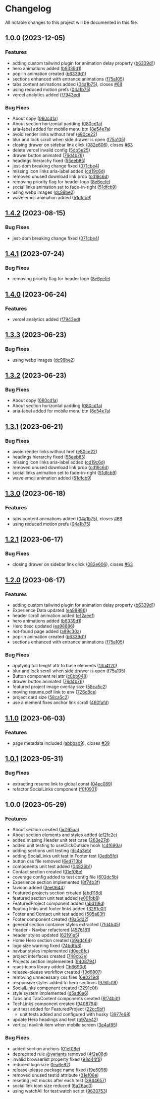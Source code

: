 # Changelog

All notable changes to this project will be documented in this file.

## 1.0.0 (2023-12-05)


### Features

* adding custom tailwind plugin for animation delay property ([b6339d1](https://github.com/jhonnyfmartinez/portfolio-v1/commit/b6339d12433758dd07e1c98c30c1869a358a7581))
* hero animations added ([b6339d1](https://github.com/jhonnyfmartinez/portfolio-v1/commit/b6339d12433758dd07e1c98c30c1869a358a7581))
* pop-in animation created ([b6339d1](https://github.com/jhonnyfmartinez/portfolio-v1/commit/b6339d12433758dd07e1c98c30c1869a358a7581))
* sections enhanced with entrance animations ([f75a105](https://github.com/jhonnyfmartinez/portfolio-v1/commit/f75a1052f467fae5d593476e70ac01c4e759f4d0))
* tabs content animations added ([04a1b75](https://github.com/jhonnyfmartinez/portfolio-v1/commit/04a1b75cb2ee7ff36e5922fc98d51219a9fa815b)), closes [#68](https://github.com/jhonnyfmartinez/portfolio-v1/issues/68)
* using reduced motion prefs ([04a1b75](https://github.com/jhonnyfmartinez/portfolio-v1/commit/04a1b75cb2ee7ff36e5922fc98d51219a9fa815b))
* vercel analytics added ([f7943ed](https://github.com/jhonnyfmartinez/portfolio-v1/commit/f7943ed7867100336f052301a6d0c96e2cea872f))


### Bug Fixes

* About copy ([080cd1a](https://github.com/jhonnyfmartinez/portfolio-v1/commit/080cd1a5fd5547e2ebed999f97a148551a8fae21))
* About section horizontal padding ([080cd1a](https://github.com/jhonnyfmartinez/portfolio-v1/commit/080cd1a5fd5547e2ebed999f97a148551a8fae21))
* aria-label added for mobile menu btn ([8e54e7a](https://github.com/jhonnyfmartinez/portfolio-v1/commit/8e54e7a765ce85a2bde8ea8cb471feb1652188e0))
* avoid render links without href ([e80ce22](https://github.com/jhonnyfmartinez/portfolio-v1/commit/e80ce22044ee3932c700514a7a9786985cb19e9d))
* blur and lock scroll when side drawer is open ([f75a105](https://github.com/jhonnyfmartinez/portfolio-v1/commit/f75a1052f467fae5d593476e70ac01c4e759f4d0))
* closing drawer on sidebar link click ([082e606](https://github.com/jhonnyfmartinez/portfolio-v1/commit/082e606ff1f3cac46bb3b72667f2890d4f9c122d)), closes [#63](https://github.com/jhonnyfmartinez/portfolio-v1/issues/63)
* delete vercel invalid config ([5db5e25](https://github.com/jhonnyfmartinez/portfolio-v1/commit/5db5e253091626922ba7de8572fe67aca16b4c60))
* drawer button animated ([76d4b76](https://github.com/jhonnyfmartinez/portfolio-v1/commit/76d4b760938c17afcd71fa501c516e12421da0ae))
* headings hierarchy fixed ([55eeb85](https://github.com/jhonnyfmartinez/portfolio-v1/commit/55eeb856c91da26357c6e525bf71a26d41599645))
* jest-dom breaking change fixed ([071cbe4](https://github.com/jhonnyfmartinez/portfolio-v1/commit/071cbe44714e76e774cc16c4cb4f80a4cba3949a))
* missing icon links aria-label added ([cd19c6d](https://github.com/jhonnyfmartinez/portfolio-v1/commit/cd19c6d5ae7503113f421ade28cba14ba32b2f55))
* removed unused download link prop ([cd19c6d](https://github.com/jhonnyfmartinez/portfolio-v1/commit/cd19c6d5ae7503113f421ade28cba14ba32b2f55))
* removing priority flag for header logo ([8e6eefe](https://github.com/jhonnyfmartinez/portfolio-v1/commit/8e6eefe466c332e120c74e44f698aedac22b4e66))
* social links animation set to fade-in-right ([51dfcb9](https://github.com/jhonnyfmartinez/portfolio-v1/commit/51dfcb92fa04758f2294723a7a0416426fef05da))
* using webp images ([dc98be2](https://github.com/jhonnyfmartinez/portfolio-v1/commit/dc98be2751f0801be2bb208939bc57ccfbe481f9))
* wave emoji animation added ([51dfcb9](https://github.com/jhonnyfmartinez/portfolio-v1/commit/51dfcb92fa04758f2294723a7a0416426fef05da))

## [1.4.2](https://github.com/jhonny9550/portfolio-v1/compare/v1.4.1...v1.4.2) (2023-08-15)


### Bug Fixes

* jest-dom breaking change fixed ([071cbe4](https://github.com/jhonny9550/portfolio-v1/commit/071cbe44714e76e774cc16c4cb4f80a4cba3949a))

## [1.4.1](https://github.com/jhonny9550/portfolio-v1/compare/v1.4.0...v1.4.1) (2023-07-24)


### Bug Fixes

* removing priority flag for header logo ([8e6eefe](https://github.com/jhonny9550/portfolio-v1/commit/8e6eefe466c332e120c74e44f698aedac22b4e66))

## [1.4.0](https://github.com/jhonny9550/portfolio-v1/compare/v1.3.3...v1.4.0) (2023-06-24)


### Features

* vercel analytics added ([f7943ed](https://github.com/jhonny9550/portfolio-v1/commit/f7943ed7867100336f052301a6d0c96e2cea872f))

## [1.3.3](https://github.com/jhonny9550/portfolio-v1/compare/v1.3.2...v1.3.3) (2023-06-23)


### Bug Fixes

* using webp images ([dc98be2](https://github.com/jhonny9550/portfolio-v1/commit/dc98be2751f0801be2bb208939bc57ccfbe481f9))

## [1.3.2](https://github.com/jhonny9550/portfolio-v1/compare/v1.3.1...v1.3.2) (2023-06-23)


### Bug Fixes

* About copy ([080cd1a](https://github.com/jhonny9550/portfolio-v1/commit/080cd1a5fd5547e2ebed999f97a148551a8fae21))
* About section horizontal padding ([080cd1a](https://github.com/jhonny9550/portfolio-v1/commit/080cd1a5fd5547e2ebed999f97a148551a8fae21))
* aria-label added for mobile menu btn ([8e54e7a](https://github.com/jhonny9550/portfolio-v1/commit/8e54e7a765ce85a2bde8ea8cb471feb1652188e0))

## [1.3.1](https://github.com/jhonny9550/portfolio-v1/compare/v1.3.0...v1.3.1) (2023-06-21)


### Bug Fixes

* avoid render links without href ([e80ce22](https://github.com/jhonny9550/portfolio-v1/commit/e80ce22044ee3932c700514a7a9786985cb19e9d))
* headings hierarchy fixed ([55eeb85](https://github.com/jhonny9550/portfolio-v1/commit/55eeb856c91da26357c6e525bf71a26d41599645))
* missing icon links aria-label added ([cd19c6d](https://github.com/jhonny9550/portfolio-v1/commit/cd19c6d5ae7503113f421ade28cba14ba32b2f55))
* removed unused download link prop ([cd19c6d](https://github.com/jhonny9550/portfolio-v1/commit/cd19c6d5ae7503113f421ade28cba14ba32b2f55))
* social links animation set to fade-in-right ([51dfcb9](https://github.com/jhonny9550/portfolio-v1/commit/51dfcb92fa04758f2294723a7a0416426fef05da))
* wave emoji animation added ([51dfcb9](https://github.com/jhonny9550/portfolio-v1/commit/51dfcb92fa04758f2294723a7a0416426fef05da))

## [1.3.0](https://github.com/jhonny9550/portfolio-v1/compare/v1.2.1...v1.3.0) (2023-06-18)


### Features

* tabs content animations added ([04a1b75](https://github.com/jhonny9550/portfolio-v1/commit/04a1b75cb2ee7ff36e5922fc98d51219a9fa815b)), closes [#68](https://github.com/jhonny9550/portfolio-v1/issues/68)
* using reduced motion prefs ([04a1b75](https://github.com/jhonny9550/portfolio-v1/commit/04a1b75cb2ee7ff36e5922fc98d51219a9fa815b))

## [1.2.1](https://github.com/jhonny9550/portfolio-v1/compare/v1.2.0...v1.2.1) (2023-06-17)


### Bug Fixes

* closing drawer on sidebar link click ([082e606](https://github.com/jhonny9550/portfolio-v1/commit/082e606ff1f3cac46bb3b72667f2890d4f9c122d)), closes [#63](https://github.com/jhonny9550/portfolio-v1/issues/63)

## [1.2.0](https://github.com/jhonny9550/portfolio-v1/compare/v1.1.0...v1.2.0) (2023-06-17)


### Features

* adding custom tailwind plugin for animation delay property ([b6339d1](https://github.com/jhonny9550/portfolio-v1/commit/b6339d12433758dd07e1c98c30c1869a358a7581))
* Experience Data updated ([ea98886](https://github.com/jhonny9550/portfolio-v1/commit/ea988868f44a5fe54290eb1ff8bb4695a2a275e6))
* header scroll animation added ([e12aeef](https://github.com/jhonny9550/portfolio-v1/commit/e12aeefce3fca02fc04997ba44c861117968f89d))
* hero animations added ([b6339d1](https://github.com/jhonny9550/portfolio-v1/commit/b6339d12433758dd07e1c98c30c1869a358a7581))
* Hero desc updated ([ea98886](https://github.com/jhonny9550/portfolio-v1/commit/ea988868f44a5fe54290eb1ff8bb4695a2a275e6))
* not-found page added ([a89c30a](https://github.com/jhonny9550/portfolio-v1/commit/a89c30adb092b112279aeca8b13087d3b7bf7c3a))
* pop-in animation created ([b6339d1](https://github.com/jhonny9550/portfolio-v1/commit/b6339d12433758dd07e1c98c30c1869a358a7581))
* sections enhanced with entrance animations ([f75a105](https://github.com/jhonny9550/portfolio-v1/commit/f75a1052f467fae5d593476e70ac01c4e759f4d0))


### Bug Fixes

* applying full height attr to base elements ([13b4120](https://github.com/jhonny9550/portfolio-v1/commit/13b4120dcdd53aee061d9d80aae247d836c2b7be))
* blur and lock scroll when side drawer is open ([f75a105](https://github.com/jhonny9550/portfolio-v1/commit/f75a1052f467fae5d593476e70ac01c4e759f4d0))
* Button component rel attr ([c8bb048](https://github.com/jhonny9550/portfolio-v1/commit/c8bb048a7ee86d6927e9e37cf1a8f9ab4a75a6ba))
* drawer button animated ([76d4b76](https://github.com/jhonny9550/portfolio-v1/commit/76d4b760938c17afcd71fa501c516e12421da0ae))
* featured project image overlay size ([58ca5c2](https://github.com/jhonny9550/portfolio-v1/commit/58ca5c298a978c43240ed6e0267d2ecb8c643736))
* moving resume.pdf link to env ([726c8ce](https://github.com/jhonny9550/portfolio-v1/commit/726c8ce3daca31ff6df3ee55afc398e5d9c9bb09))
* project card size ([58ca5c2](https://github.com/jhonny9550/portfolio-v1/commit/58ca5c298a978c43240ed6e0267d2ecb8c643736))
* use a element fixes anchor link scroll ([460fafd](https://github.com/jhonny9550/portfolio-v1/commit/460fafd7b85861e0c0ca810d4ec1a6ed14c4855c))

## [1.1.0](https://github.com/jhonny9550/portfolio-v1/compare/v1.0.1...v1.1.0) (2023-06-03)


### Features

* page metadata included ([abbbad9](https://github.com/jhonny9550/portfolio-v1/commit/abbbad9dfbd7eee156354a5e9637d2caeef9665d)), closes [#39](https://github.com/jhonny9550/portfolio-v1/issues/39)

## [1.0.1](https://github.com/jhonny9550/portfolio-v1/compare/v1.0.0...v1.0.1) (2023-05-31)

### Bug Fixes

- extracting resume link to global const ([04ec089](https://github.com/jhonny9550/portfolio-v1/commit/04ec08900bb3d64da4977c33bfc8a59dd22bcbc0))
- refactor SocialLinks component ([f0f0931](https://github.com/jhonny9550/portfolio-v1/commit/f0f09310345b2f0a3794a769e0f6152ac1ec5f05))

## 1.0.0 (2023-05-29)

### Features

- About section created ([5d165aa](https://github.com/jhonny9550/portfolio-v1/commit/5d165aa01e6b412fc9381029d040ebc3d4699bb4))
- About section elements and styles added ([ef2fc2e](https://github.com/jhonny9550/portfolio-v1/commit/ef2fc2ee1d3b953756cc9ae3d738275cf893d477))
- added missing Header unit test case ([263e27d](https://github.com/jhonny9550/portfolio-v1/commit/263e27da687cdcea7e276f38c60e25c87e755c2f))
- added unit testing to useClickOutside hook ([c4f690a](https://github.com/jhonny9550/portfolio-v1/commit/c4f690a09f1f71c316666925c20ada0bec938d67))
- adding sections unit testing ([dc4a3eb](https://github.com/jhonny9550/portfolio-v1/commit/dc4a3ebb648697258a46e6f2926b7ec931e2bd5f))
- adding SocialLinks unit test in Footer test ([0edb5fd](https://github.com/jhonny9550/portfolio-v1/commit/0edb5fdb95e086b0cb6180376a28017ac2717ad5))
- button css file removed ([6ed713b](https://github.com/jhonny9550/portfolio-v1/commit/6ed713b63870601fe61584b7e1d84b4c0d5fd58d))
- components unit test added ([04826b1](https://github.com/jhonny9550/portfolio-v1/commit/04826b1896b217b147a2e9de5ffebcc47280c935))
- Contact section created ([01ef08e](https://github.com/jhonny9550/portfolio-v1/commit/01ef08ea8faf3dbe6cf9fe8897e5c819091203be))
- coverage config added to test config file ([602dc5b](https://github.com/jhonny9550/portfolio-v1/commit/602dc5be561158889b9cd25c43960e67a6c735ec))
- Experience section implemented ([8f74b3f](https://github.com/jhonny9550/portfolio-v1/commit/8f74b3fb97b0ace4656e8457440ff8147287a0f3))
- favicon added ([3ee0644](https://github.com/jhonny9550/portfolio-v1/commit/3ee0644173957388cff7acce98c310feae44b8d6))
- Featured projects section created ([abd118d](https://github.com/jhonny9550/portfolio-v1/commit/abd118dc9f72cd596e426e3b6be6b53e6fc1ddb7))
- featured section unit test added ([e001bb8](https://github.com/jhonny9550/portfolio-v1/commit/e001bb8203e8c929a7ee1b0b94dca62b6374fcc6))
- FeaturedProject component added ([abd118d](https://github.com/jhonny9550/portfolio-v1/commit/abd118dc9f72cd596e426e3b6be6b53e6fc1ddb7))
- floating links and footer links added ([3291c0f](https://github.com/jhonny9550/portfolio-v1/commit/3291c0f64360e5b75c1f067c8956db281243271e))
- Footer and Contact unit test added ([505a83f](https://github.com/jhonny9550/portfolio-v1/commit/505a83f615d6d041d2c9d1544e64239a84980f71))
- Footer component created ([f8a5dd2](https://github.com/jhonny9550/portfolio-v1/commit/f8a5dd292edb3d4e69cb8369d1e9870818ac86c8))
- general section container styles extracted ([7fd4b45](https://github.com/jhonny9550/portfolio-v1/commit/7fd4b458e131472efe0131c30c17dd9041f858d1))
- Header - Navbar refactored ([4576181](https://github.com/jhonny9550/portfolio-v1/commit/4576181643c95842d60e3f85df24ba85ce5cabbc))
- header styles updated ([62191e5](https://github.com/jhonny9550/portfolio-v1/commit/62191e5f7c5685072531d96f15d6adea83be4674))
- Home Hero section created ([b9ad464](https://github.com/jhonny9550/portfolio-v1/commit/b9ad464ceaeb2059de794f8866a815ecf1c65939))
- logo size warning fixed ([74bdfb8](https://github.com/jhonny9550/portfolio-v1/commit/74bdfb8bc91adaa2203c4f07b96cf1fc61b573ea))
- navbar styles implemented ([d0ec8fc](https://github.com/jhonny9550/portfolio-v1/commit/d0ec8fcb5454396d6330798751c5196c9faab08a))
- project interfaces created ([748cb2e](https://github.com/jhonny9550/portfolio-v1/commit/748cb2effb597456b11b68807648675056cc1d51))
- Projects section implemented ([9408794](https://github.com/jhonny9550/portfolio-v1/commit/9408794ab24fd286ec2d206f431225c6bcf1492b))
- react-icons library added ([1b6690d](https://github.com/jhonny9550/portfolio-v1/commit/1b6690d0fc35f7e45d7a82c3ab53d80f4d6a8882))
- release-please workflow created ([f3d6807](https://github.com/jhonny9550/portfolio-v1/commit/f3d68075495e8d7e98d33f40641b34ec4a683270))
- removing unnecessary css files ([6e0219d](https://github.com/jhonny9550/portfolio-v1/commit/6e0219dcc6ee975d0ed35ecb325306cc42348b8e))
- responsive styles added to hero sections ([976fc08](https://github.com/jhonny9550/portfolio-v1/commit/976fc0820dc68c62dcad03e07ad6e138c34389a7))
- SocialLinks component created ([3291c0f](https://github.com/jhonny9550/portfolio-v1/commit/3291c0f64360e5b75c1f067c8956db281243271e))
- style system implemented ([d5ad6a6](https://github.com/jhonny9550/portfolio-v1/commit/d5ad6a6abe2c1c97226014ab8b63975702263720))
- Tabs and TabContent components created ([8f74b3f](https://github.com/jhonny9550/portfolio-v1/commit/8f74b3fb97b0ace4656e8457440ff8147287a0f3))
- TechLinks component created ([9408794](https://github.com/jhonny9550/portfolio-v1/commit/9408794ab24fd286ec2d206f431225c6bcf1492b))
- unit test added for FeaturedProject ([22cc5bf](https://github.com/jhonny9550/portfolio-v1/commit/22cc5bfe7d273296e6d07b6dd85ee78991c74b22))
  - unit tests added and configured with husky ([3977e68](https://github.com/jhonny9550/portfolio-v1/commit/3977e6809fa3f5f4287b07c9c633823e307cfe98))
- update Hero headings and text ([b97ae42](https://github.com/jhonny9550/portfolio-v1/commit/b97ae42af2ffb73857552ac2211197cc325a4bbb))
- vertical navlink item when mobile screen ([3e4af85](https://github.com/jhonny9550/portfolio-v1/commit/3e4af8501d68eef6e599a1cd9abe27e57af6f369))

### Bug Fixes

- added section anchors ([01ef08e](https://github.com/jhonny9550/portfolio-v1/commit/01ef08ea8faf3dbe6cf9fe8897e5c819091203be))
- deprecated rule [@variants](https://github.com/variants) removed ([4f2a08d](https://github.com/jhonny9550/portfolio-v1/commit/4f2a08da1be022098b6ac12f0aaac6185fcd9a10))
- invalid browserlist property fixed ([98d44f9](https://github.com/jhonny9550/portfolio-v1/commit/98d44f9e749f716fce5e94544b4b32826545517b))
- reduced logo size ([fea6e82](https://github.com/jhonny9550/portfolio-v1/commit/fea6e825ef3a885b6c451eb19d8fca299c9a790b))
- release-please package name fixed ([f9e6098](https://github.com/jhonny9550/portfolio-v1/commit/f9e6098a3c708ae2dd41708509076e07e894ece9))
- removed unused testid attribute ([01ef08e](https://github.com/jhonny9550/portfolio-v1/commit/01ef08ea8faf3dbe6cf9fe8897e5c819091203be))
- reseting jest mocks after each test ([3944657](https://github.com/jhonny9550/portfolio-v1/commit/3944657ff26fc1ff68915ca4aa77b5c8ff65c584))
- social link icon size reduced ([6a26ac0](https://github.com/jhonny9550/portfolio-v1/commit/6a26ac021cd525a9733acde46883aed9de47eeba))
- using watchAll for test:watch script ([9630753](https://github.com/jhonny9550/portfolio-v1/commit/96307532cfdfa6fc163706ff0bf38a7086093973))
